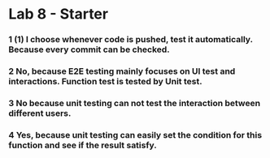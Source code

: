 # Lab 8 - Starter
### 1 (1) I choose whenever code is pushed, test it automatically. Because every commit can be checked.
### 2 No, because E2E testing mainly focuses on UI test and interactions. Function test is tested by Unit test.
### 3 No because unit testing can not test the interaction between different users.
### 4 Yes, because unit testing can easily set the condition for this function and see if the result satisfy.

